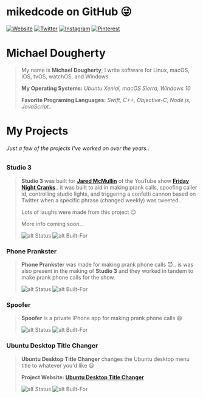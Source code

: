 # mikedcode on GitHub :stuck_out_tongue_winking_eye:

[![Website](https://img.shields.io/badge/I%20develop%20for-Linux%20%7C%20macOS%20%7C%20IOS%20%7C%20Windows-29B6F6.svg)](http://mikedcode.com)
[![Twitter](https://img.shields.io/badge/twitter-%40mikedcode-1da1f2.svg)](https://twitter.com/mikedcode)
[![Instagram](https://img.shields.io/badge/instagram-%40mikedcode-c13584.svg)](https://www.instagram.com/mikedcode)
[![Pinterest](https://img.shields.io/badge/pinterest-%40mikedcode-bd081c.svg)](https://www.pinterest.com/mikedcode)

# Michael Dougherty
> My name is **Michael Dougherty**, I write software for Linux, macOS, IOS, tvOS, watchOS, and Windows
>
> **My Operating Systems:** _Ubuntu Xenial, macOS Sierra, Windows 10_
>
> **Favorite Programing Languages:** _Swift, C++, Objective-C, Node.js, JavaScript.._

# My Projects
###### Just a few of the projects I've worked on over the years..

[private-status]: https://img.shields.io/badge/status-private-f44336.svg "Private Project"
[public-status]: https://img.shields.io/badge/status-public-8BC34A.svg "Public Project"
[built-macios]: https://img.shields.io/badge/platform-macOS%20%7C%20IOS-29B6F6.svg "Built For: macOS | IOS"
[built-ios]: https://img.shields.io/badge/platform-IOS-29B6F6.svg "Built For: macOS | IOS"
[built-ubuntu]: https://img.shields.io/badge/platform-Ubuntu-29B6F6.svg "Built For: Ubuntu"

### Studio 3
> **Studio 3** was built for [**Jared McMullin**](http://www.jaredmcmullin.com/) of the YouTube show [**Friday Night Cranks**](https://www.youtube.com/user/FridayNightCranks)..
> it was built to aid in making prank calls, spoofing caller id, controlling studio lights,
> and triggering a confetti cannon based on Twitter when a specific phrase (changed weekly) was tweeted..
>
> Lots of laughs were made from this project :wink:
>
> More info coming soon...
>
> ![alt Status][private-status]
> ![alt Built-For][built-macios]

### Phone Prankster
> **Phone Prankster** was made for making prank phone calls :smiling_imp:..
> is was also present in the making of **Studio 3** and they worked in tandem
> to make prank phone calls for the show.
>
> ![alt Status][private-status]
> ![alt Built-For][built-macios]

### Spoofer
> **Spoofer** is a private iPhone app for making prank phone calls :laughing:
>
> ![alt Status][private-status]
> ![alt Built-For][built-ios]

### Ubuntu Desktop Title Changer
> **Ubuntu Desktop Title Changer** changes the Ubuntu desktop menu title to whatever you'd like :smiley:
>
> **Project Website: [Ubuntu Desktop Title Changer](http://p.mikedcode.com/udtc)**
>
> ![alt Status][public-status]
> ![alt Built-For][built-ubuntu]
